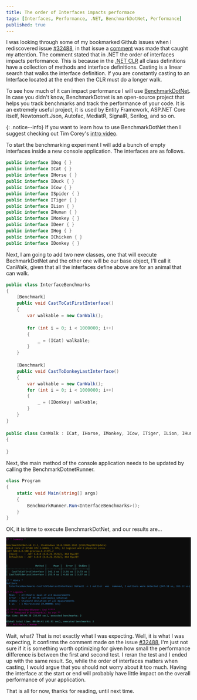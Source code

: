 ```yaml
---
title: The order of Interfaces impacts performace
tags: [Interfaces, Performance, .NET, BenchmarkDotNet, Performance]
published: true
---
```


I was looking through some of my bookmarked Github issues when I rediscovered issue [#32488](https://github.com/dotnet/runtime/pull/32488), in that issue a [comment](https://github.com/dotnet/runtime/pull/32488#discussion_r380818002) was made that caught my attention. The comment stated that in .NET the order of interfaces impacts performance. This is because in the [.NET CLR](https://docs.microsoft.com/en-us/dotnet/standard/clr) all class definitions have a collection of methods and interface definitions. Casting is a linear search that walks the interface definition. If you are constantly casting to an Interface located at the end then the CLR must do a longer walk.

To see how much of it can impact performance I will use [BenchmarkDotNet](https://benchmarkdotnet.org/). In case you didn't know, BenchmarkDotnet is an open-source project that helps you track benchmarks and track the performance of your code. It is an extremely useful project, it is used by Entity Framework, ASP.NET Core itself, Newtonsoft.Json, Autofac, MediatR, SignalR, Serilog, and so on. 

{: .notice--info}
If you want to learn how to use BenchmarkDotNet then I suggest checking out Tim Corey's [intro video](https://www.youtube.com/watch?v=mmza9x3QxYE). 

To start the benchmarking experiment I will add a bunch of empty interfaces inside a new console application. The interfaces are as follows.

```c#
public interface IDog { }
public interface ICat { }
public interface IHorse { }
public interface IDuck { }
public interface ICow { }
public interface ISpider { }
public interface ITiger { }
public interface ILion { }
public interface IHuman { }
public interface IMonkey { }
public interface IDeer { }
public interface IHog { }
public interface IChicken { }
public interface IDonkey { }

```

Next, I am going to add two new classes, one that will execute BechmarkDotNet and the other one will be our base object, I'll call it CanWalk, given that all the interfaces define above are for an animal that can walk.

```c#
public class InterfaceBenchmarks 
{
    [Benchmark]
    public void CastToCatFirstInterface()
    {
        var walkable = new CanWalk();

        for (int i = 0; i < 1000000; i++)
        {
            _ = (ICat) walkable;
        }
    }

    [Benchmark]
    public void CastToDonkeyLastInterface()
    {
        var walkable = new CanWalk();
        for (int i = 0; i < 1000000; i++)
        {
            _ = (IDonkey) walkable;
        }
    }
}

public class CanWalk : ICat, IHorse, IMonkey, ICow, ITiger, ILion, IHuman, IDuck, ISpider, IDeer, IHog, IChicken, IDonkey
{

}
```

Next, the main method of the console application needs to be updated by calling the BenchmarkDotnetRunner.

```c#
class Program
{
    static void Main(string[] args)
    {
        BenchmarkRunner.Run<InterfaceBenchmarks>();
    }
}
```

OK, it is time to execute BenchmarkDotNet, and our results are...

![BenchmarkDonetResults](/assets/img/interfaces-performance.PNG)

Wait, what? That is not exactly what I was expecting. Well, it is what I was expecting, it confirms the comment made on the issue [#32488](https://github.com/dotnet/runtime/pull/32488), I'm just not sure if it is something worth optimizing for given how small the performance difference is between the first and second test. I reran the test and I ended up with the same result. So, while the order of interfaces matters when casting, I would argue that you should not worry about it too much. Having the interface at the start or end will probably have little impact on the overall performance of your application. 

That is all for now, thanks for reading, until next time.